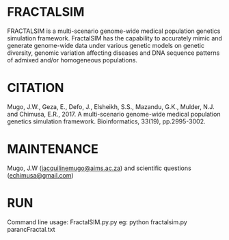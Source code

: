 
# FRACTALSIM
FRACTALSIM is a multi-scenario genome-wide medical population genetics simulation framework. FractalSIM has the capability to accurately mimic and generate genome-wide data under various genetic models on genetic diversity, genomic variation affecting diseases and DNA sequence patterns of admixed and/or homogeneous populations. 
# CITATION
Mugo, J.W., Geza, E., Defo, J., Elsheikh, S.S., Mazandu, G.K., Mulder, N.J. and Chimusa, E.R., 2017. A multi-scenario genome-wide medical population genetics simulation framework. Bioinformatics, 33(19), pp.2995-3002.
# MAINTENANCE 
Mugo, J.W (jacquilinemugo@aims.ac.za) and scientific questions (echimusa@gmail.com)
# RUN 
Command line usage: FractalSIM.py.py <parameter file>
eg: python fractalsim.py parancFractal.txt
